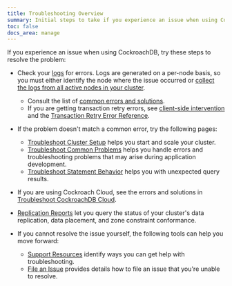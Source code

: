 ```yaml
---
title: Troubleshooting Overview
summary: Initial steps to take if you experience an issue when using CockroachDB.
toc: false
docs_area: manage
---
```


If you experience an issue when using CockroachDB, try these steps to resolve the problem:

- Check your [logs](logging-overview.html) for errors. Logs are generated on a per-node basis, so you must either identify the node where the issue occurred or [collect the logs from all active nodes in your cluster](cockroach-debug-zip.html).
  - Consult the list of [common errors and solutions](common-errors.html).
  - If you are getting transaction retry errors, see [client-side intervention](transactions.html#client-side-intervention) and the [Transaction Retry Error Reference](transaction-retry-error-reference.html).

- If the problem doesn't match a common error, try the following pages:
  - [Troubleshoot Cluster Setup](cluster-setup-troubleshooting.html) helps you start and scale your cluster.
  - [Troubleshoot Common Problems](error-handling-and-troubleshooting.html) helps you handle errors and troubleshooting problems that may arise during application development.
  - [Troubleshoot Statement Behavior](query-behavior-troubleshooting.html) helps you with unexpected query results.

- If you are using Cockroach Cloud, see the errors and solutions in [Troubleshoot CockroachDB Cloud](../cockroachcloud/troubleshooting-page.html).

- [Replication Reports](query-replication-reports.html) let you query the status of your cluster's data replication, data placement, and zone constraint conformance.

- If you cannot resolve the issue yourself, the following tools can help you move forward:
  - [Support Resources](support-resources.html) identify ways you can get help with troubleshooting.
  - [File an Issue](file-an-issue.html) provides details how to file an issue that you're unable to resolve.
